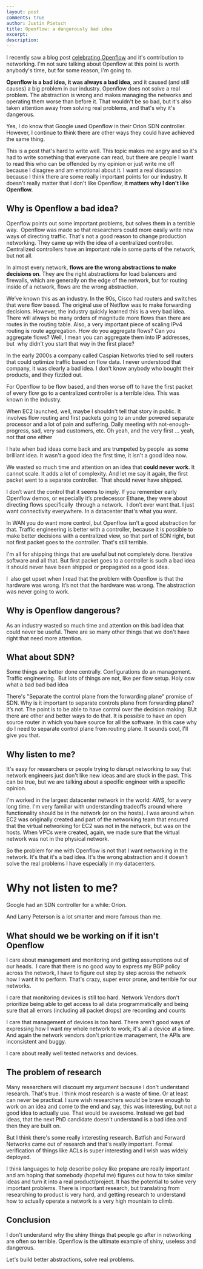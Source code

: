 ```yaml
---
layout: post
comments: true
author: Justin Pietsch
title: Openflow: a dangerously bad idea
excerpt: 
description: 
---
```


I recently saw a blog post [celebrating Openflow](https://opennetworking.org/news-and-events/blog/openflow-catalyst-that-kickstarted-the-sdn-transformation/) and it's contribution to networking. I'm not sure talking about Openflow at this point is worth anybody's time, but for some reason, I'm going to. 

**Openflow is a bad idea, it was always a bad idea**, and it caused (and still causes) a big problem in our industry. Openflow does not solve a real problem. The abstraction is wrong and makes managing the networks and operating them worse than before it. That wouldn't be so bad, but it's also taken attention away from solving real problems, and that's why it's dangerous.

Yes, I do know that Google used Openflow in their Orion SDN controller. However, I continue to think there are other ways they could have achieved the same thing. 

This is a post that's hard to write well. This topic makes me angry and so it's had to write something that everyone can read, but there are people I want to read this who can be offended by my opinion or just write me off because I disagree and am emotional about it. I want a real discussion because I think there are some really important points for our industry. It doesn't really matter that I don't like Openflow, **it matters why I don't like Openflow.**


## Why is Openflow a bad idea?

Openflow points out some important problems, but solves them in a terrible way.  Openflow was made so that researchers could more easily write new ways of directing traffic. That's not a good reason to change production networking. They came up with the idea of a centralized controller. Centralized controllers have an important role in some parts of the network, but not all. 

In almost every network, **flows are the wrong abstractions to make decisions on**. They are the right abstractions for load balancers and firewalls, which are generally on the edge of the network, but for routing inside of a network, flows are the wrong abstraction.

We've known this as an industry. In the 90s, Cisco had routers and switches that were flow based. The original use of Netflow was to make forwarding decisions. However, the industry quickly learned this is a very bad idea. There will always be many orders of magnitude more flows than there are routes in the routing table. Also, a very important piece of scaling IPv4 routing is route aggregation. How do you aggregate flows? Can you aggregate flows? Well, I mean you can aggregate them into IP addresses, but  why didn't you start that way in the first place?

In the early 2000s a company called Caspian Networks tried to sell routers that could optimize traffic based on flow data. I never understood that company, it was clearly a bad idea. I don't know anybody who bought their products, and they fizzled out.

For Openflow to be flow based, and then worse off to have the first packet of every flow go to a centralized controller is a terrible idea. This was known in the industry.

When EC2 launched, well, maybe I shouldn't tell that story in public. It involves flow routing and first packets going to an under powered separate processor and a lot of pain and suffering. Daily meeting with not-enough-progress, sad, very sad customers, etc. Oh yeah, and the very first ... yeah, not that one either

I hate when bad ideas come back and are trumpeted by people  as some brilliant idea. It wasn't a good idea the first time, it isn't a good idea now.

We wasted so much time and attention on an idea that **could never work**. It cannot scale. It adds a lot of complexity. And let me say it again, the first packet went to a separate controller.  That should never have shipped.

I don’t want the control that it seems to imply. If you remember early Openflow demos, or especially it’s predecessor Ethane, they were about directing flows specifically  through a network.  I don’t ever want that. I just want connectivity everywhere. In a datacenter that's what you want.

In WAN you do want more control, but Openflow isn't a good abstraction for that. Traffic engineering is better with a controller, because it is possible to make better decisions with a centralized view, so that part of SDN right, but not first packet goes to the controller. That's still terrible.

I'm all for shipping things that are useful but not completely done. Iterative software and all that. But first packet goes to a controller is such a bad idea it should never have been shipped or propagated as a good idea.

I  also get upset when I read that the problem with Openflow is that the hardware was wrong. It’s not that the hardware was wrong. The abstraction was never going to work. 


## Why is Openflow dangerous?

As an industry wasted so much time and attention on this bad idea that could never be useful. There are so many other things that we don't have right that need more attention.

## What about SDN?

Some things are better done centrally. Configurations do an management. Traffic engineering.  But lots of things are not, like per flow setup. Holy cow what a bad bad bad idea

There's "Separate the control plane from the forwarding plane" promise of SDN. Why is it important to separate controls plane from forwarding plane? It’s not. The point is to be able to have control over the decision making. BUt there are other and better ways to do that. It is possible to have an open source router in which you have source for all the software. In this case why do I need to separate control plane from routing plane. It sounds cool, I'll give you that.
## Why listen to me?

It's easy for researchers or people trying to disrupt networking to say that network engineers just don't like new ideas and are stuck in the past. This can be true, but we are talking about a specific engineer with a specific opinion. 

I'm worked in the largest datacenter network in the world: AWS, for a very long time. I'm very familiar with understanding tradeoffs around where functionality should be in the network (or on the hosts). I was around when EC2 was originally created and part of the networking team that ensured that the virtual networking for EC2 was not in the network, but was on the hosts. When VPCs were created, again, we made sure that the virtual network was not in the physical network. 

So the problem for me with Openflow is not that I want networking in the network. It's that it's a bad idea. It's the wrong abstraction and it doesn't solve the real problems I have especially in my datacenters.

# Why not listen to me?

Google had an SDN controller for a while: Orion. 

And Larry Peterson is a lot smarter and more famous than me.

## What should we be working on if it isn't Openflow

I care about management and monitoring and getting assumptions out of our heads.  I care that there is no good way to express my BGP policy across the network, I have to figure out step by step across the network how I want it to perform. That's crazy, super error prone, and terrible for our networks.

I care that monitoring devices is still too hard. Network Vendors don't prioritize being able to get access to all data programmatically and being sure that all errors (including all packet drops) are recording and counts

I care that management of devices is too hard. There aren't good ways of expressing how I want my whole network to work; it's all a device at a time. And again the network vendors don't prioritize management, the APIs are inconsistent and buggy.

I care about really well tested networks and devices.

## The problem of research

Many researchers will discount my argument because I don't understand research. That's true. I think most research is a waste of time. Or at least can never be practical. I sure wish researchers would be brave enough to work on an idea and come to the end and say, this was interesting, but not a good idea to actually use. That would be awesome. Instead we get bad ideas, that the next PhD candidate doesn't understand is a bad idea and then they are built on.

But I think there's some really interesting research. Batfish and Forward Networks came out of research and that's really important. Formal verification of things like ACLs is super interesting and I wish was widely deployed.

I think languages to help describe policy like propane are really important and am hoping that somebody (hopeful me) figures out how to take similar ideas and turn it into a real product/project. It has the potential to solve very important problems. There is important research, but translating from researching to product is very hard, and getting research to understand how to actually operate a network is a very high mountain to climb.

## Conclusion

I don't understand why the shiny things that people go after in networking are often so terrible. Openflow is the ultimate example of shiny, useless and dangerous. 

Let's build better abstractions, solve real problems.